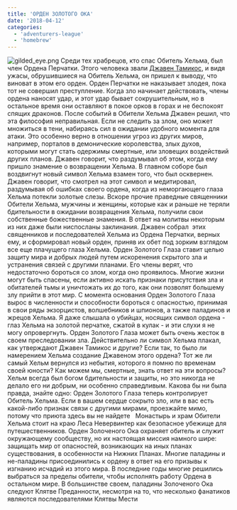 ```yaml
---
title: 'ОРДЕН ЗОЛОТОГО ОКА'
date: '2018-04-12'
categories:
  - 'adventurers-league'
  - 'homebrew'
---
```


![gilded_eye.png](https://cyborgsandmages.com/wp-content/uploads/2018/04/gilded_eye.png) Среди тех храбрецов, кто спас Обитель Хельма, был член Ордена Перчатки. Этого человека звали [Джавен Тамикос](#section-id={E28F3019-6E6C-4F7F-9507-CAE7B04EB1D8}&end&base-path=PAVILIONM6\Users\avpal\Documents\Блокноти%20OneNote\Faerun\Фракции.one), и видя ужасы, обрушившиеся на Обитель Хельма, он пришел к выводу, что виноват в этом его орден. Орден Перчатки не наказывает злодея, пока тот не совершил преступление. Когда зло начинает действовать, члены ордена наносят удар, и этот удар бывает сокрушительным, но в остальное время они оставляют в покое орков в горах и не беспокоят спящих драконов. После событий в Обители Хельма Джавен решил, что эта философия неправильная. Если не следить за злом, оно может множиться в тени, набираясь сил в ожидании удобного момента для атаки. Это особенно верно в отношении угроз из других миров, например, порталов в демонические королевства, злых духов, которыми могут стать одержимы смертные, или зловещих воздействий других планов. Джавен говорит, что раздумывал об этом, когда ему пришло знамение о возвращении Хельма. В главном соборе был воздвигнут новый символ Хельма взамен того, что был осквернен. Джавен говорит, что смотрел на этот символ и медитировал, раздумывая об ошибках своего ордена, когда из неморгающего глаза Хельма потекли золотые слезы. Вскоре прочие праведные священники Обители Хельма, мужчины и женщины, которые как и раньше не теряли бдительности в ожидании возвращения Хельма, получили свои собственные божественные знамения. В ответ на молитвы некоторым из них даже были ниспосланы заклинания. Джавен собрал  этих священников и последователей Хельма из Ордена Перчатки, верных ему, и сформировал новый орден, приняв их обет под зорким взглядом все еще плачущего глаза Хельма. Орден Золотого Глаза ставит целью защиту мира и добрых людей путем искоренения скрытого зла и устранения связей с другими планами. Его члены верят, что недостаточно бороться со злом, когда оно проявилось. Многие жизни могут быть спасены, если активно искать признаки присутствия зла и обитателей тьмы и уничтожать их до того, как они позволят большему злу прийти в этот мир. С момента основания Орден Золотого Глаза вырос в численности и способности бороться с опасностью, принимая в свои ряды экзорцистов, волшебников и шпионов, а также паладинов и жрецов Хельма. Я даже слышала о убийцах, носящих символ ордена - глаз Хельма на золотой перчатке, сжатой в кулак - и эти слухи я не могу опровергнуть. Орден Золотого Глаза может быть очень жесток в своем преследовании зла. Действительно ли символ Хельма плакал, как утверждают Джавен Тамикос и другие? Если так, то было ли намерением Хельма создание Джавеном этого ордена? Тот же ли самый Хельм вернулся из небытия, которого я помню по временам своей юности? Как можем мы, смертные, знать ответ на эти вопросы? Хельм всегда был богом бдительности и защиты, но это никогда не делало его ни добрым, ни особенно справедливым. Какова бы ни была правда, знайте одно: Орден Золотого Глаза теперь контролирует Обитель Хельма. Если в вашем сердце сокрыто зло, или в вас есть какой-либо признак связи с другими мирами, проезжайте мимо, потому что приюта здесь вы не найдете   Монастырь и храм Обители Хельма стоит на краю Леса Невервинтер как безопасное убежище для путешественников. Орден Золоченого Ока охраняет обитель и служит окружающему сообществу, но их настоящая миссия намного шире: защищать мир от опасностей, возникающих на иных планах существования, в особенности на Нижних Планах. Многие паладины и не-паладины присоединились к ордену в ответ на его призывы к изгнанию исчадий из этого мира. В последние годы многие решились выбраться за пределы обители, чтобы исполнять работу Ордена в остальном мире. В большинстве своем, паладины Золоченого Ока следуют Клятве Преданности, несмотря на то, что несколько фанатиков являются последователями Клятвы Мести
